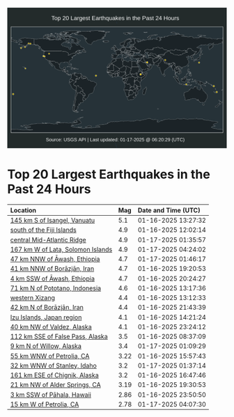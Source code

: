![Map](./map.png)

# Top 20 Largest Earthquakes in the Past 24 Hours

| Location | Mag | Date and Time (UTC) |
|:---|:---|:---|
| [145 km S of Isangel, Vanuatu](https://earthquake.usgs.gov/earthquakes/eventpage/us6000pkeg) | 5.1 | 01-16-2025 13:27:32 |
| [south of the Fiji Islands](https://earthquake.usgs.gov/earthquakes/eventpage/us6000pke3) | 4.9 | 01-16-2025 12:02:14 |
| [central Mid-Atlantic Ridge](https://earthquake.usgs.gov/earthquakes/eventpage/us6000pkjv) | 4.9 | 01-17-2025 01:35:57 |
| [167 km W of Lata, Solomon Islands](https://earthquake.usgs.gov/earthquakes/eventpage/us6000pkkb) | 4.9 | 01-17-2025 04:24:02 |
| [47 km NNW of Āwash, Ethiopia](https://earthquake.usgs.gov/earthquakes/eventpage/us6000pkjx) | 4.7 | 01-17-2025 01:46:17 |
| [41 km NNW of Borāzjān, Iran](https://earthquake.usgs.gov/earthquakes/eventpage/us6000pki5) | 4.7 | 01-16-2025 19:20:53 |
| [4 km SSW of Āwash, Ethiopia](https://earthquake.usgs.gov/earthquakes/eventpage/us6000pkih) | 4.7 | 01-16-2025 20:24:27 |
| [71 km N of Pototano, Indonesia](https://earthquake.usgs.gov/earthquakes/eventpage/us6000pked) | 4.6 | 01-16-2025 13:17:36 |
| [western Xizang](https://earthquake.usgs.gov/earthquakes/eventpage/us6000pkea) | 4.4 | 01-16-2025 13:12:33 |
| [42 km N of Borāzjān, Iran](https://earthquake.usgs.gov/earthquakes/eventpage/us6000pkiv) | 4.4 | 01-16-2025 21:43:39 |
| [Izu Islands, Japan region](https://earthquake.usgs.gov/earthquakes/eventpage/us6000pkfw) | 4.1 | 01-16-2025 14:21:24 |
| [40 km NW of Valdez, Alaska](https://earthquake.usgs.gov/earthquakes/eventpage/ak025qufoy6) | 4.1 | 01-16-2025 23:24:12 |
| [112 km SSE of False Pass, Alaska](https://earthquake.usgs.gov/earthquakes/eventpage/ak025qlkyyd) | 3.5 | 01-16-2025 08:37:09 |
| [9 km N of Willow, Alaska](https://earthquake.usgs.gov/earthquakes/eventpage/us6000pkjp) | 3.4 | 01-17-2025 01:09:29 |
| [55 km WNW of Petrolia, CA](https://earthquake.usgs.gov/earthquakes/eventpage/nc75118071) | 3.22 | 01-16-2025 15:57:43 |
| [32 km WNW of Stanley, Idaho](https://earthquake.usgs.gov/earthquakes/eventpage/us6000pkjs) | 3.2 | 01-17-2025 01:37:14 |
| [161 km ESE of Chignik, Alaska](https://earthquake.usgs.gov/earthquakes/eventpage/ak025qqes1j) | 3.2 | 01-16-2025 16:47:46 |
| [21 km NW of Alder Springs, CA](https://earthquake.usgs.gov/earthquakes/eventpage/nc75118136) | 3.19 | 01-16-2025 19:30:53 |
| [3 km SSW of Pāhala, Hawaii](https://earthquake.usgs.gov/earthquakes/eventpage/hv74593562) | 2.86 | 01-16-2025 23:50:50 |
| [15 km W of Petrolia, CA](https://earthquake.usgs.gov/earthquakes/eventpage/nc75118281) | 2.78 | 01-17-2025 04:07:30 |
